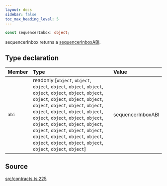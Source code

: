 ```yaml
---
layout: docs
sidebar: false
toc_max_heading_level: 5
---
```


```ts
const sequencerInbox: object;
```

sequencerInbox returns a [sequencerInboxABI](../../abi/sequencerInboxABI/variables/sequencerInboxABI.md).

## Type declaration

| Member | Type                                                                                                                                                                                                                                                                                                                                                                                                                                                                        | Value             |
| :----- | :-------------------------------------------------------------------------------------------------------------------------------------------------------------------------------------------------------------------------------------------------------------------------------------------------------------------------------------------------------------------------------------------------------------------------------------------------------------------------- | :---------------- |
| `abi`  | readonly [`object`, `object`, `object`, `object`, `object`, `object`, `object`, `object`, `object`, `object`, `object`, `object`, `object`, `object`, `object`, `object`, `object`, `object`, `object`, `object`, `object`, `object`, `object`, `object`, `object`, `object`, `object`, `object`, `object`, `object`, `object`, `object`, `object`, `object`, `object`, `object`, `object`, `object`, `object`, `object`, `object`, `object`, `object`, `object`, `object`] | sequencerInboxABI |

## Source

[src/contracts.ts:225](https://github.com/OffchainLabs/arbitrum-orbit-sdk/blob/cfcbd32d6879cf7817a33b24f062a0fd879ea257/src/contracts.ts#L225)
